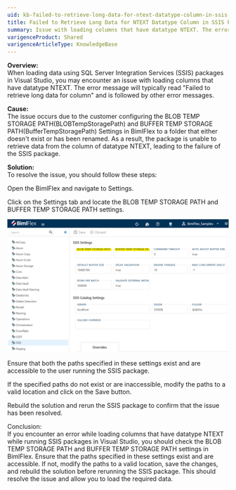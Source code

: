 ```yaml
---
uid: kb-failed-to-retrieve-long-data-for-ntext-datatype-column-in-ssis-packages
title: Failed to Retrieve Long Data for NTEXT Datatype Column in SSIS Packages
summary: Issue with loading columns that have datatype NTEXT. The error message will typically read "Failed to retrieve long data for column"
varigenceProduct: Shared
varigenceArticleType: KnowledgeBase
---
```

**Overview:**  
When loading data using SQL Server Integration Services (SSIS) packages in Visual Studio, you may encounter an issue with loading columns that have datatype NTEXT. The error message will typically read "Failed to retrieve long data for column" and is followed by other error messages.  
  
**Cause:**  
The issue occurs due to the customer configuring the BLOB TEMP STORAGE PATH(BLOBTempStoragePath) and BUFFER TEMP STORAGE PATH(BufferTempStoragePath) Settings in BimlFlex to a folder that either doesn't exist or has been renamed. As a result, the package is unable to retrieve data from the column of datatype NTEXT, leading to the failure of the SSIS package.  
  
**Solution:**  
To resolve the issue, you should follow these steps:  
  
Open the BimlFlex and navigate to Settings.  
  
Click on the Settings tab and locate the BLOB TEMP STORAGE PATH and BUFFER TEMP STORAGE PATH settings.  
  
![SSIS Settings](../static/img/kb-failed-to-retrieve-long-data-for-ntext-datatype-column-in-ssis-packages.png "SSIS Settings") 
  
Ensure that both the paths specified in these settings exist and are accessible to the user running the SSIS package.  
  
If the specified paths do not exist or are inaccessible, modify the paths to a valid location and click on the Save button.  
  
Rebuild the solution and rerun the SSIS package to confirm that the issue has been resolved.  
  
Conclusion:  
If you encounter an error while loading columns that have datatype NTEXT while running SSIS packages in Visual Studio, you should check the BLOB TEMP STORAGE PATH and BUFFER TEMP STORAGE PATH settings in BimlFlex. Ensure that the paths specified in these settings exist and are accessible. If not, modify the paths to a valid location, save the changes, and rebuild the solution before rerunning the SSIS package. This should resolve the issue and allow you to load the required data.